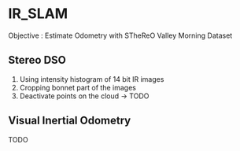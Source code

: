 # IR_SLAM

Objective : Estimate Odometry with STheReO Valley Morning Dataset

## Stereo DSO
1. Using intensity histogram of 14 bit IR images
2. Cropping bonnet part of the images
3. Deactivate points on the cloud -> TODO


## Visual Inertial Odometry

TODO
